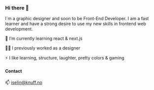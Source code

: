 ### Hi there 👋

I´m a graphic designer and soon to be Front-End Developer. 
I am a fast learner and have a strong desire to use my new skills in frontend web development.

🌱 I’m currently learning react & next.js

👩‍🎨 I previously worked as a designer

⚡ I like learning, structure, laughter, pretty colors & gaming

#### Contact

📫 iselin@knuff.no

<!--
**Iselinklementin/Iselinklementin** is a ✨ _special_ ✨ repository because its `README.md` (this file) appears on your GitHub profile.

Here are some ideas to get you started:

- 🔭 I’m currently working on ...

- 👯 I’m looking to collaborate on ...
- 🤔 I’m looking for help with ...
- 💬 Ask me about ...
- 😄 Pronouns: ...
- ⚡ Fun fact: ...
-->
